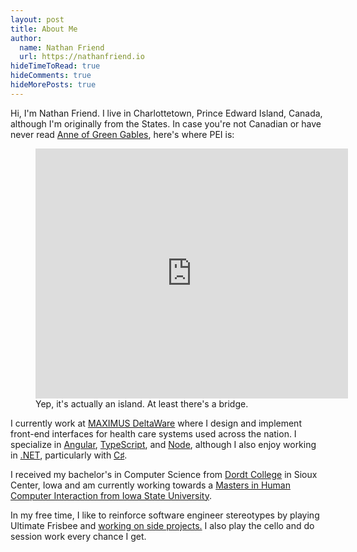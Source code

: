 ```yaml
---
layout: post
title: About Me
author:
  name: Nathan Friend
  url: https://nathanfriend.io
hideTimeToRead: true
hideComments: true
hideMorePosts: true
---
```


<p>
Hi, I'm Nathan Friend.  I live in Charlottetown, Prince Edward Island, Canada, although I'm originally from the States.  In case you're not Canadian or have never read <a href="https://amzn.to/2vQZHka">Anne of Green Gables</a>, here's where PEI is:
</p>

<figure>
    <iframe width="500" height="400" frameborder="0" style="border:0" src="https://www.google.com/maps/embed/v1/view?key=AIzaSyCpnVS9x8mGcpVqLGqnyxKDWf5uByvrWHc&center=46.459775, -63.201704&zoom=8&maptype=satellite" allowfullscreen></iframe>
    <figcaption>Yep, it's actually an island.  At least there's a bridge.</figcaption>
</figure>

<p>
I currently work at <a href="https://www.maximuscanada.ca/">MAXIMUS DeltaWare</a> where I design and implement front-end interfaces for health care systems used across the nation.  I specialize in <a href="https://angular.io/">Angular</a>, <a href="https://www.typescriptlang.org/">TypeScript</a>, and <a href="https://nodejs.org/en/">Node</a>, although I also enjoy working in <a href="https://www.microsoft.com/net/">.NET</a>, particularly with <a href="https://en.wikipedia.org/wiki/C_Sharp_(programming_language)">C♯</a>.
</p>

<p>
I received my bachelor's in Computer Science from <a href="https://www.dordt.edu/">Dordt College</a> in Sioux Center, Iowa and am currently working towards a <a href="http://www.vrac.iastate.edu/hci/">Masters in Human Computer Interaction from Iowa State University</a>.
</p>

<p>In my free time, I like to reinforce software engineer stereotypes by playing Ultimate Frisbee and <a href="/projects">working on side projects.</a> I also play the cello and do session work every chance I get.</p>
